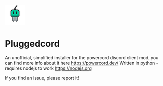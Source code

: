 
![Pluggedcord icon](https://github.com/teambundyUK/pluggedcord/blob/main/icon.png?raw=true)
# Pluggedcord

An unofficial, simplified installer for the powercord discord client mod, you can find more info about it here https://powercord.dev/
Written in python - requires nodejs to work https://nodejs.org

If you find an issue, please report it!
